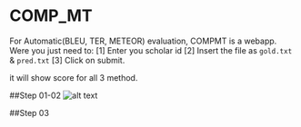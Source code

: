 # COMP_MT
For Automatic(BLEU, TER, METEOR) evaluation, COMPMT is a webapp. 
Were you just need to:
[1] Enter you scholar id
[2] Insert the file as `gold.txt` &amp; `pred.txt`
[3] Click on submit.

it will show score for all 3 method.

##Step 01-02
![alt text](http://url/to/img.png)

##Step 03
